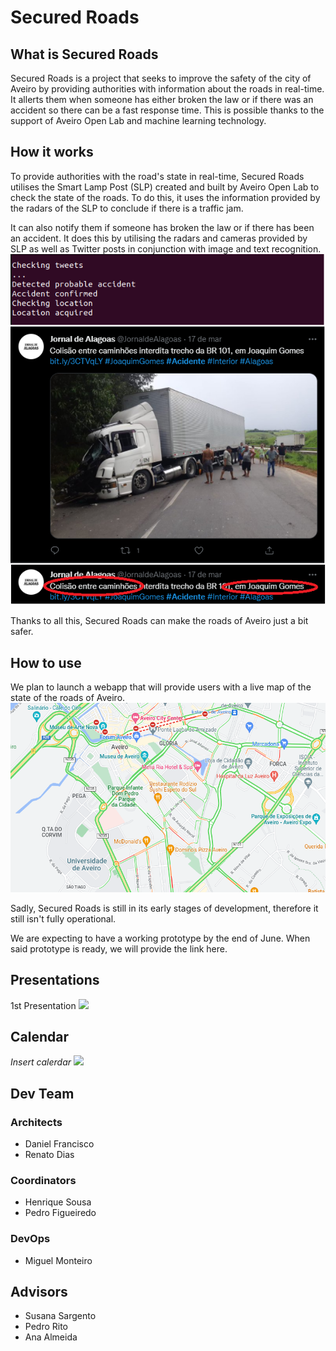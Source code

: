 # Secured Roads

## What is Secured Roads

Secured Roads is a project that seeks to improve the safety of the city of Aveiro by providing authorities with information about the roads in real-time. It allerts them when someone has either broken the law or if there was an accident so there can be a fast response time. This is possible thanks to the support of Aveiro Open Lab and machine learning technology.


## How it works

To provide authorities with the road's state in real-time, Secured Roads utilises the Smart Lamp Post (SLP) created and built by Aveiro Open Lab to check the state of the roads. To do this, it uses the information provided by the radars of the SLP to conclude if there is a traffic jam. 

It can also notify them if someone has broken the law or if there has been an accident. It does this by utilising the radars and cameras provided by SLP as well as Twitter posts in conjunction with image and text recognition.
![](images/Tweet.png)

Thanks to all this, Secured Roads can make the roads of Aveiro just a bit safer.


## How to use

We plan to launch a webapp that will provide users with a live map of the state of the roads of Aveiro.
![](images/traffic_ex.png)

Sadly, Secured Roads is still in its early stages of development, therefore it still isn't fully operational.

We are expecting to have a working prototype by the end of June.
When said prototype is ready, we will provide the link here.


## Presentations

1st Presentation
![](src)

## Calendar

*Insert calerdar*
![](src)

## Dev Team

### Architects
- Daniel Francisco
- Renato Dias

### Coordinators
- Henrique Sousa
- Pedro Figueiredo

### DevOps
- Miguel Monteiro


## Advisors

- Susana Sargento
- Pedro Rito
- Ana Almeida
